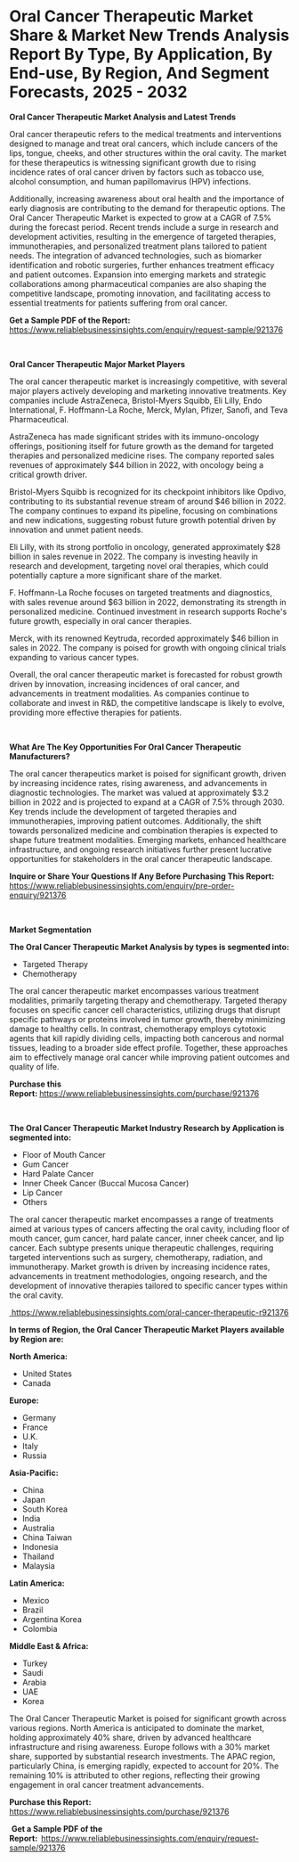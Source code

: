 <p><h1>Oral Cancer Therapeutic Market Share & Market New Trends Analysis Report By Type, By Application, By End-use, By Region, And Segment Forecasts, 2025 - 2032</h1></p><p><strong>Oral Cancer Therapeutic Market Analysis and Latest Trends</strong></p>
<p><p>Oral cancer therapeutic refers to the medical treatments and interventions designed to manage and treat oral cancers, which include cancers of the lips, tongue, cheeks, and other structures within the oral cavity. The market for these therapeutics is witnessing significant growth due to rising incidence rates of oral cancer driven by factors such as tobacco use, alcohol consumption, and human papillomavirus (HPV) infections. </p><p>Additionally, increasing awareness about oral health and the importance of early diagnosis are contributing to the demand for therapeutic options. The Oral Cancer Therapeutic Market is expected to grow at a CAGR of 7.5% during the forecast period. Recent trends include a surge in research and development activities, resulting in the emergence of targeted therapies, immunotherapies, and personalized treatment plans tailored to patient needs. The integration of advanced technologies, such as biomarker identification and robotic surgeries, further enhances treatment efficacy and patient outcomes. Expansion into emerging markets and strategic collaborations among pharmaceutical companies are also shaping the competitive landscape, promoting innovation, and facilitating access to essential treatments for patients suffering from oral cancer.</p></p>
<p><strong>Get a Sample PDF of the Report:&nbsp;</strong> <a href="https://www.reliablebusinessinsights.com/enquiry/request-sample/921376?utm_campaign=63&utm_medium=2&utm_source=Github&utm_content=ia&utm_term=18042025&utm_id=oral-cancer-therapeutic">https://www.reliablebusinessinsights.com/enquiry/request-sample/921376</a></p>
<p>&nbsp;</p>
<p><strong>Oral Cancer Therapeutic Major Market Players</strong></p>
<p><p>The oral cancer therapeutic market is increasingly competitive, with several major players actively developing and marketing innovative treatments. Key companies include AstraZeneca, Bristol-Myers Squibb, Eli Lilly, Endo International, F. Hoffmann-La Roche, Merck, Mylan, Pfizer, Sanofi, and Teva Pharmaceutical.</p><p>AstraZeneca has made significant strides with its immuno-oncology offerings, positioning itself for future growth as the demand for targeted therapies and personalized medicine rises. The company reported sales revenues of approximately $44 billion in 2022, with oncology being a critical growth driver.</p><p>Bristol-Myers Squibb is recognized for its checkpoint inhibitors like Opdivo, contributing to its substantial revenue stream of around $46 billion in 2022. The company continues to expand its pipeline, focusing on combinations and new indications, suggesting robust future growth potential driven by innovation and unmet patient needs.</p><p>Eli Lilly, with its strong portfolio in oncology, generated approximately $28 billion in sales revenue in 2022. The company is investing heavily in research and development, targeting novel oral therapies, which could potentially capture a more significant share of the market.</p><p>F. Hoffmann-La Roche focuses on targeted treatments and diagnostics, with sales revenue around $63 billion in 2022, demonstrating its strength in personalized medicine. Continued investment in research supports Roche's future growth, especially in oral cancer therapies.</p><p>Merck, with its renowned Keytruda, recorded approximately $46 billion in sales in 2022. The company is poised for growth with ongoing clinical trials expanding to various cancer types.</p><p>Overall, the oral cancer therapeutic market is forecasted for robust growth driven by innovation, increasing incidences of oral cancer, and advancements in treatment modalities. As companies continue to collaborate and invest in R&D, the competitive landscape is likely to evolve, providing more effective therapies for patients.</p></p>
<p>&nbsp;</p>
<p><strong>What Are The Key Opportunities For Oral Cancer Therapeutic Manufacturers?</strong></p>
<p><p>The oral cancer therapeutics market is poised for significant growth, driven by increasing incidence rates, rising awareness, and advancements in diagnostic technologies. The market was valued at approximately $3.2 billion in 2022 and is projected to expand at a CAGR of 7.5% through 2030. Key trends include the development of targeted therapies and immunotherapies, improving patient outcomes. Additionally, the shift towards personalized medicine and combination therapies is expected to shape future treatment modalities. Emerging markets, enhanced healthcare infrastructure, and ongoing research initiatives further present lucrative opportunities for stakeholders in the oral cancer therapeutic landscape.</p></p>
<p><strong>Inquire or Share Your Questions If Any Before Purchasing This Report:</strong> <a href="https://www.reliablebusinessinsights.com/enquiry/pre-order-enquiry/921376?utm_campaign=63&utm_medium=2&utm_source=Github&utm_content=ia&utm_term=18042025&utm_id=oral-cancer-therapeutic">https://www.reliablebusinessinsights.com/enquiry/pre-order-enquiry/921376</a></p>
<p>&nbsp;</p>
<p><strong>Market Segmentation</strong></p>
<p><strong>The Oral Cancer Therapeutic Market Analysis by types is segmented into:</strong></p>
<p><ul><li>Targeted Therapy</li><li>Chemotherapy</li></ul></p>
<p><p>The oral cancer therapeutic market encompasses various treatment modalities, primarily targeting therapy and chemotherapy. Targeted therapy focuses on specific cancer cell characteristics, utilizing drugs that disrupt specific pathways or proteins involved in tumor growth, thereby minimizing damage to healthy cells. In contrast, chemotherapy employs cytotoxic agents that kill rapidly dividing cells, impacting both cancerous and normal tissues, leading to a broader side effect profile. Together, these approaches aim to effectively manage oral cancer while improving patient outcomes and quality of life.</p></p>
<p><strong>Purchase this Report:&nbsp;</strong><a href="https://www.reliablebusinessinsights.com/purchase/921376?utm_campaign=63&utm_medium=2&utm_source=Github&utm_content=ia&utm_term=18042025&utm_id=oral-cancer-therapeutic">https://www.reliablebusinessinsights.com/purchase/921376</a></p>
<p>&nbsp;</p>
<p><strong>The Oral Cancer Therapeutic Market Industry Research by Application is segmented into:</strong></p>
<p><ul><li>Floor of Mouth Cancer</li><li>Gum Cancer</li><li>Hard Palate Cancer</li><li>Inner Cheek Cancer (Buccal Mucosa Cancer)</li><li>Lip Cancer</li><li>Others</li></ul></p>
<p><p>The oral cancer therapeutic market encompasses a range of treatments aimed at various types of cancers affecting the oral cavity, including floor of mouth cancer, gum cancer, hard palate cancer, inner cheek cancer, and lip cancer. Each subtype presents unique therapeutic challenges, requiring targeted interventions such as surgery, chemotherapy, radiation, and immunotherapy. Market growth is driven by increasing incidence rates, advancements in treatment methodologies, ongoing research, and the development of innovative therapies tailored to specific cancer types within the oral cavity.</p></p>
<p><a href="https://www.reliablebusinessinsights.com/oral-cancer-therapeutic-r921376?utm_campaign=63&utm_medium=2&utm_source=Github&utm_content=ia&utm_term=18042025&utm_id=oral-cancer-therapeutic">&nbsp;https://www.reliablebusinessinsights.com/oral-cancer-therapeutic-r921376</a></p>
<p><strong>In terms of Region, the Oral Cancer Therapeutic Market Players available by Region are:</strong></p>
<p>
    <p> <strong> North America: </strong>
        <ul>
            <li>United States</li>
            <li>Canada</li>
        </ul>
        </p> 
    <p> <strong> Europe: </strong>
        <ul>
            <li>Germany</li>
            <li>France</li>
            <li>U.K.</li>
            <li>Italy</li>
            <li>Russia</li>
        </ul>
        </p> 
    <p> <strong> Asia-Pacific: </strong>
        <ul>
            <li>China</li>
            <li>Japan</li>
            <li>South Korea</li>
            <li>India</li>
            <li>Australia</li>
            <li>China Taiwan</li>
            <li>Indonesia</li>
            <li>Thailand</li>
            <li>Malaysia</li>
        </ul>
        </p> 
    <p> <strong> Latin America: </strong>
        <ul>
            <li>Mexico</li>
            <li>Brazil</li>
            <li>Argentina Korea</li>
            <li>Colombia</li>
        </ul>
        </p> 
    <p> <strong> Middle East & Africa: </strong>
        <ul>
            <li>Turkey</li>
            <li>Saudi</li>
            <li>Arabia</li>
            <li>UAE</li>
            <li>Korea</li>
        </ul>
    </p>
    </p>
<p><p>The Oral Cancer Therapeutic Market is poised for significant growth across various regions. North America is anticipated to dominate the market, holding approximately 40% share, driven by advanced healthcare infrastructure and rising awareness. Europe follows with a 30% market share, supported by substantial research investments. The APAC region, particularly China, is emerging rapidly, expected to account for 20%. The remaining 10% is attributed to other regions, reflecting their growing engagement in oral cancer treatment advancements.</p></p>
<p><strong>Purchase this Report: </strong><a href="https://www.reliablebusinessinsights.com/purchase/921376?utm_campaign=63&utm_medium=2&utm_source=Github&utm_content=ia&utm_term=18042025&utm_id=oral-cancer-therapeutic">https://www.reliablebusinessinsights.com/purchase/921376</a></p>
<p>&nbsp;<strong>Get a Sample PDF of the Report:&nbsp;&nbsp;</strong><a href="https://www.reliablebusinessinsights.com/enquiry/request-sample/921376?utm_campaign=63&utm_medium=2&utm_source=Github&utm_content=ia&utm_term=18042025&utm_id=oral-cancer-therapeutic">https://www.reliablebusinessinsights.com/enquiry/request-sample/921376</a></p>
<p><strong></strong></p>
<p><p></p><p></p><p></p></p>